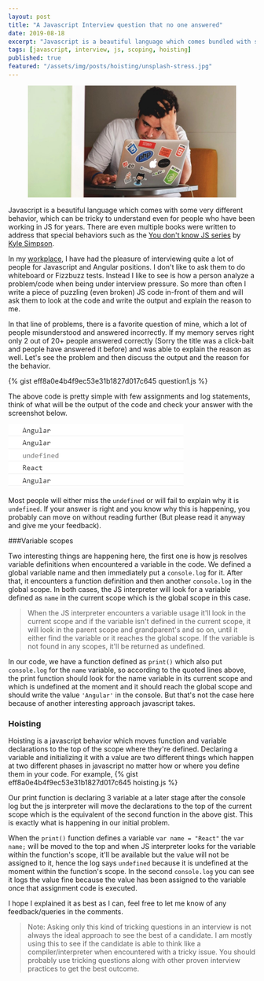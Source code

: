 ```yaml
---
layout: post
title: "A Javascript Interview question that no one answered"
date: 2019-08-18
excerpt: "Javascript is a beautiful language which comes bundled with some very different behavior, which can be tricky understand even for people who have been working in JS for years."
tags: [javascript, interview, js, scoping, hoisting]
published: true
featured: "/assets/img/posts/hoisting/unsplash-stress.jpg"
---
```

<figure>
	<img src="/assets/img/posts/hoisting/unsplash-stress.jpg">
</figure>

Javascript is a beautiful language which comes with some very different behavior, which can be tricky to understand even for people who have been working in JS for years. There are even multiple books were written to address that special behaviors such as the [You don't know JS series](https://www.amazon.in/You-Dont-Know-Set-Volumes/dp/9352136268) by [Kyle Simpson](https://me.getify.com).

In my [workplace](https://www.agiratech.com/), I have had the pleasure of interviewing quite a lot of people for Javascript and Angular positions. I don't like to ask them to do whiteboard or Fizzbuzz tests. Instead I like to see is how a person analyze a problem/code when being under interview pressure. So more than often I write a piece of puzzling (even broken) JS code in-front of them and will ask them to look at the code and write the output and explain the reason to me.

In that line of problems, there is a favorite question of mine, which a lot of people misunderstood and answered incorrectly. If my memory serves right only 2 out of 20+ people answered correctly (Sorry the title was a click-bait and people have answered it before) and was able to explain the reason as well. Let's see the problem and then discuss the output and the reason for the behavior.

{% gist eff8a0e4b4f9ec53e31b1827d017c645 question1.js %}

The above code is pretty simple with few assignments and log statements, think of what will be the output of the code and check your answer with the screenshot below.

 ![Console output](/assets/img/posts/hoisting/console_output.png)

Most people will either miss the `undefined` or will fail to explain why it is `undefined`. If your answer is right and you know why this is happening, you probably can move on without reading further (But please read it anyway and give me your feedback).

###Variable scopes

Two interesting things are happening here, the first one is how js resolves variable definitions when encountered a variable in the code. We defined a global variable name and then immediately put a `console.log` for it. After that, it encounters a function definition and then another `console.log` in the global scope. In both cases, the JS interpreter will look for a variable defined as `name` in the current scope which is the global scope in this case.

> When the JS interpreter encounters a variable usage it'll look in the current scope and if the variable isn't defined in the current scope, it will look in the parent scope and grandparent's and so on, until it either find the variable or it reaches the global scope. If the variable is not found in any scopes, it'll be returned as undefined.

In our code, we have a function defined as `print()` which also put `console.log` for the `name` variable, so according to the quoted lines above, the print function should look for the name variable in its current scope and which is undefined at the moment and it should reach the global scope and should write the value `'Angular'` in the console. But that's not the case here because of another interesting approach javascript takes.

### Hoisting

Hoisting is a javascript behavior which moves function and variable declarations to the top of the scope where they're defined. Declaring a variable and initializing it with a value are two different things which happen at two different phases in javascript no matter how or where you define them in your code. For example,
{% gist eff8a0e4b4f9ec53e31b1827d017c645 hoisting.js %}

Our print function is declaring 3 variable at a later stage after the console log but the js interpreter will move the declarations to the top of the current scope which is the equivalent of the second function in the above gist. This is exactly what is happening in our initial problem.

When the `print()` function defines a variable `var name = "React"` the `var name;` will be moved to the top and when JS interpreter looks for the variable within the function's scope, it'll be available but the value will not be assigned to it, hence the log says `undefined` because it is undefined at the moment within the function's scope. In the second `console.log` you can see it logs the value fine because the value has been assigned to the variable once that assignment code is executed.

I hope I explained it as best as I can, feel free to let me know of any feedback/queries in the comments. 

> Note: Asking only this kind of tricking questions in an interview is not always the ideal approach to see the best of a candidate. I am mostly using this to see if the candidate is able to think like a compiler/interpreter when encountered with a tricky issue. You should probably use tricking questions along with other proven interview practices to get the best outcome.
